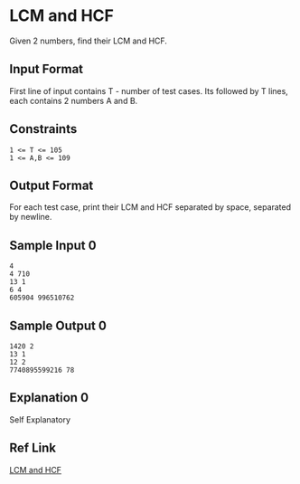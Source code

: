 # LCM and HCF

Given 2 numbers, find their LCM and HCF.

## Input Format

First line of input contains T - number of test cases. Its followed by T lines, each contains 2 numbers A and B.

## Constraints

```shell
1 <= T <= 105
1 <= A,B <= 109
```

## Output Format

For each test case, print their LCM and HCF separated by space, separated by newline.

## Sample Input 0

```shell
4
4 710
13 1
6 4
605904 996510762
```

## Sample Output 0

```shell
1420 2
13 1
12 2
7740895599216 78
```

## Explanation 0

Self Explanatory

## Ref Link

[LCM and HCF](https://www.hackerrank.com/contests/smart-interviews/challenges/si-lcm-and-hcf)
